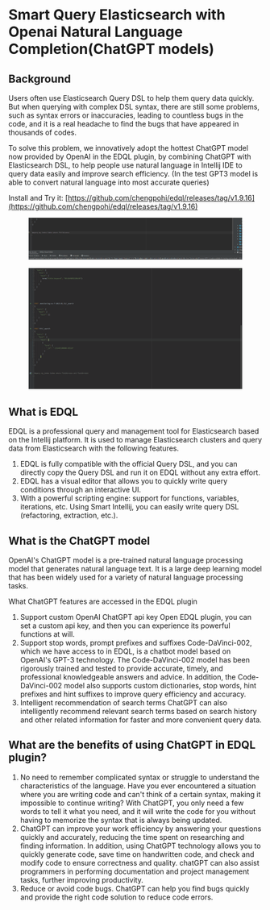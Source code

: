 # Smart Query Elasticsearch with Openai Natural Language Completion(ChatGPT models)

## Background

Users often use Elasticsearch Query DSL to help them query data quickly. But when querying with complex DSL syntax, there are still some problems, such as syntax errors or inaccuracies, leading to countless bugs in the code, and it is a real headache to find the bugs that have appeared in thousands of codes.

To solve this problem, we innovatively adopt the hottest ChatGPT model now provided by OpenAI in the EDQL plugin, by combining ChatGPT with Elasticsearch DSL, to help people use natural language in Intellij IDE to query data easily and improve search efficiency. (In the test GPT3 model is able to convert natural language into most accurate queries)

Install and Try it: [https://github.com/chengpohi/edql/releases/tag/v1.9.16](https://github.com/chengpohi/edql/releases/tag/v1.9.16)

<figure><img src="../.gitbook/assets/openai-query (1).gif" alt=""><figcaption></figcaption></figure>

<figure><img src="../.gitbook/assets/openai-settings.gif" alt=""><figcaption></figcaption></figure>

## What is EDQL

EDQL is a professional query and management tool for Elasticsearch based on the Intellij platform. It is used to manage Elasticsearch clusters and query data from Elasticsearch with the following features.

1. EDQL is fully compatible with the official Query DSL, and you can directly copy the Query DSL and run it on EDQL without any extra effort.
2. EDQL has a visual editor that allows you to quickly write query conditions through an interactive UI.
3. With a powerful scripting engine: support for functions, variables, iterations, etc. Using Smart Intellij, you can easily write query DSL (refactoring, extraction, etc.).

## What is the ChatGPT model&#x20;

OpenAI's ChatGPT model is a pre-trained natural language processing model that generates natural language text. It is a large deep learning model that has been widely used for a variety of natural language processing tasks.

What ChatGPT features are accessed in the EDQL plugin

1. Support custom OpenAI ChatGPT api key Open EDQL plugin, you can set a custom api key, and then you can experience its powerful functions at will.
2. Support stop words, prompt prefixes and suffixes Code-DaVinci-002, which we have access to in EDQL, is a chatbot model based on OpenAI's GPT-3 technology. The Code-DaVinci-002 model has been rigorously trained and tested to provide accurate, timely, and professional knowledgeable answers and advice. In addition, the Code-DaVinci-002 model also supports custom dictionaries, stop words, hint prefixes and hint suffixes to improve query efficiency and accuracy.
3. Intelligent recommendation of search terms ChatGPT can also intelligently recommend relevant search terms based on search history and other related information for faster and more convenient query data.

## What are the benefits of using ChatGPT in EDQL plugin?

1. No need to remember complicated syntax or struggle to understand the characteristics of the language. Have you ever encountered a situation where you are writing code and can't think of a certain syntax, making it impossible to continue writing? With ChatGPT, you only need a few words to tell it what you need, and it will write the code for you without having to memorize the syntax that is always being updated.&#x20;
2. ChatGPT can improve your work efficiency by answering your questions quickly and accurately, reducing the time spent on researching and finding information. In addition, using ChatGPT technology allows you to quickly generate code, save time on handwritten code, and check and modify code to ensure correctness and quality. chatGPT can also assist programmers in performing documentation and project management tasks, further improving productivity.&#x20;
3. Reduce or avoid code bugs. ChatGPT can help you find bugs quickly and provide the right code solution to reduce code errors.
